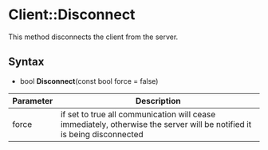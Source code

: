 # Client::Disconnect

This method disconnects the client from the server.

## Syntax

- bool **Disconnect**(const bool force = false)

| Parameter | Description |
|---|---|
| force | if set to true all communication will cease immediately, otherwise the server will be notified it is being disconnected |

